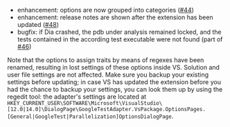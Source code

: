 * enhancement: options are now grouped into categories ([#44](https://github.com/csoltenborn/GoogleTestAdapter/issues/44))
* enhancement: release notes are shown after the extension has been updated ([#48](https://github.com/csoltenborn/GoogleTestAdapter/issues/48))
* bugfix: if Dia crashed, the pdb under analysis remained locked, and the tests contained in the according test executable were not found (part of [#46](https://github.com/csoltenborn/GoogleTestAdapter/issues/46))

Note that the options to assign traits by means of regexes have been renamed, resulting in lost settings of these options inside VS. Solution and user file settings are not affected. Make sure you backup your existing settings before updating; in case VS has updated the extension before you had the chance to backup your settings, you can look them up by using the regedit tool: the adapter's settings are located at `HKEY_CURRENT_USER\SOFTWARE\Microsoft\VisualStudio\[12.0|14.0]\DialogPage\GoogleTestAdapter.VsPackage.OptionsPages.[General|GoogleTest|Parallelization]OptionsDialogPage`.
